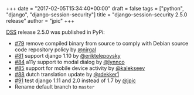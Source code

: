 +++
date = "2017-02-05T15:34:40+00:00"
draft = false
tags = ["python", "django", "django-session-security"]
title = "django-session-security 2.5.0 release"
author = "jpic"
+++

[DSS](https://github.com/yourlabs/django-session-security) release 2.5.0 was published in PyPi:

- [#79](https://github.com/yourlabs/django-session-security/issues/79/) remove compiled binary from source to comply with Debian source code
  repository policy by [@nirgal](https://github.com/nirgal)
- [#81](https://github.com/yourlabs/django-session-security/issues/81/) support django 1.10 by [@eriktelepovsky](https://github.com/eriktelepovsky)
- [#84](https://github.com/yourlabs/django-session-security/issues/84/) a11y support to modal dialog by [@lynnco](https://github.com/lynnco)
- [#85](https://github.com/yourlabs/django-session-security/issues/85/) support for mobile device activity by [@kalekseev](https://github.com/kalekseev)
- [#88](https://github.com/yourlabs/django-session-security/issues/88/) dutch translation update by [@rdekker1](https://github.com/rdekker1)
- [#91](https://github.com/yourlabs/django-session-security/issues/91/) test django 1.11 and 2.0 instead of 1.7 by [@jpic](https://github.com/jpic)
- Rename default branch to `master`
